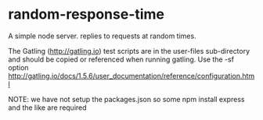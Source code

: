 random-response-time
====================

A simple node server. replies to requests at random times.

The Gatling (http://gatling.io) test scripts are in the user-files sub-directory and should be copied or referenced when running gatling. Use the -sf option http://gatling.io/docs/1.5.6/user_documentation/reference/configuration.html 

NOTE: we have not setup the packages.json so some npm install express and the like are required
